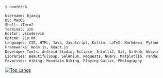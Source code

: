 ```bash
$ neofetch

Username: bjaxqq
OS: MacOS
Shell: iTerm2
Terminal: zsh
Editor: vscode/vim
Uptime: 21y 0m
Languages: CSS, HTML, Java, JavaScript, Kotlin, LaTeX, Markdown, Python
Frameworks: Node.js, React.js
Developer Tools: Android Studio, Eclipse, IntelliJ, Git, GitHub, Neovim, Visual Studio, VSCode
Libraries: BeautifulSoup, Selenium, Requests, NumPy, Matplotlib, Pandas, TensorFlow
Favorites: Hiking, Mountain Biking, Playing Guitar, Photography
```

[![Top Langs](https://github-readme-stats.vercel.app/api/top-langs/?username=bjaxqq&layout=donut-vertical)](https://github.com/anuraghazra/github-readme-stats)

